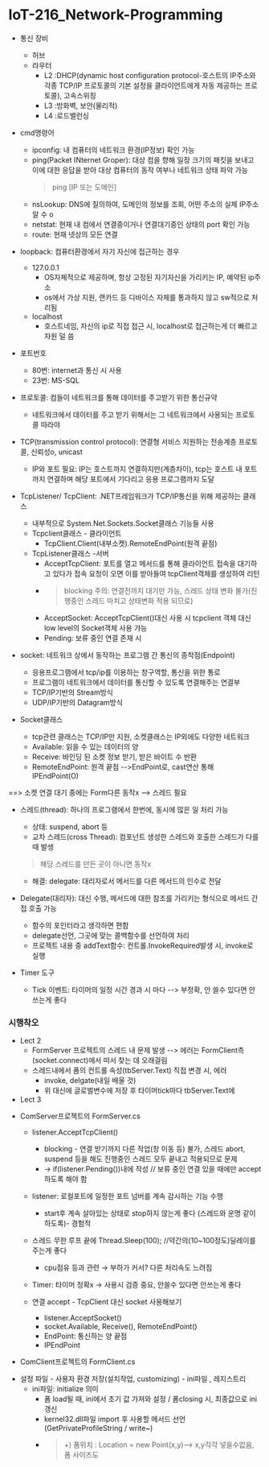# IoT-216_Network-Programming

* 통신 장비
  * 허브
  * 라우터 
    * L2 :DHCP(dynamic host configuration protocol-호스트의 IP주소와 각종 TCP/IP 프로토콜의 기본 설정을 클라이언트에게 자동 제공하는 프로토콜), 고속스위칭
    * L3 :방화벽, 보안(물리적)
    * L4 :로드밸런싱
* cmd명령어
  * ipconfig: 내 컴퓨터의 네트워크 환경(IP정보) 확인 가능
  * ping(Packet INternet Groper): 대상 컴을 향해 일정 크기의 패킷을 보내고 이에 대한 응답을 받아 대상 컴퓨터의 동작 여부나 네트워크 상태 파악 가능
     > ping [IP 또는 도메인]
  * nsLookup: DNS에 질의하여, 도메인의 정보를 조회, 어떤 주소의 실제 IP주소알 수 o
  * netstat: 현재 내 컴에서 연결중이거나 연결대기중인 상태의 port 확인 가능
  * route: 현재 넷상의 모든 연결
* loopback: 컴퓨터환경에서 자기 자신에 접근하는 경우
  * 127.0.0.1
    * OS자체적으로 제공하며, 항상 고정된 자기자신을 가리키는 IP, 예약된 ip주소
    * os에서 가상 지원, 랜카드 등 디바이스 자체를 통과하지 않고 sw적으로 처리됨
  * localhost
    * 호스트네임, 자신의 ip로 직접 접근 시, localhost로 접근하는게 더 빠르고 자원 덜 씀
* 포트번호
    * 80번: internet과 통신 시 사용
    * 23번: MS-SQL
* 프로토콜: 컴들이 네트워크를 통해 데이터를 주고받기 위한 통신규약
    * 네트워크에서 데이터를 주고 받기 위해서는 그 네트워크에서 사용되는 프로토콜 따라야
* TCP(transmission control protocol): 연결형 서비스 지원하는 전송계층 프로토콜, 신뢰성o, unicast
    * IP와 포트 필요: IP는 호스트까지 연결하지만(계층차이), tcp는 호스트 내 포트까지 연결하며 해당 포트에서 기다리고 응용 프로그램까지 도달
* TcpListener/ TcpClient: .NET프레임워크가 TCP/IP통신을 위해 제공하는 클래스
    * 내부적으로 System.Net.Sockets.Socket클래스 기능들 사용
  * Tcpclient클래스 - 클라이언트
    * TcpClient.Client(내부소켓).RemoteEndPoint(원격 끝점)
  * TcpListener클래스 -서버
    * AcceptTcpClient: 포트를 열고 메서드를 통해 클라이언트 접속을 대기하고 있다가 접속 요청이 오면 이를 받아들여 tcpClient객체를 생성하여 리턴
    * > blocking 주의: 연결전까지 대기만 가능, 스레드 상태 변화 불가(진행중인 스레드 마치고 상태변화 적용 되므로)
    * AcceptSocket: AcceptTcpClient()대신 사용 시 tcpclient 객체 대신 low level의 Socket객체 사용 가능
    * Pending: 보류 중인 연결 존재 시
 
* socket: 네트워크 상에서 동작하는 프로그램 간 통신의 종착점(Endpoint)
    * 응용프로그램에서 tcp/ip를 이용하는 창구역할, 통신을 위한 통로
    * 프로그램이 네트워크에서 데이터를 통신할 수 있도록 연결해주는 연결부
  * TCP/IP기반의 Stream방식
  * UDP/IP기반의 Datagram방식
* Socket클래스
    * tcp관련 클래스는 TCP/IP만 지원, 소켓클래스는 IP외에도 다양한 네트워크
    * Available: 읽을 수 있는 데이터의 양
    * Receive: 바인딩 된 소켓 정보 받기, 받은 바이트 수 반환
    * RemoteEndPoint: 원격 끝점 -->EndPoint로, cast연산 통해 IPEndPoint(O)

==> 소켓 연결 대기 중에는 Form다른 동작x --> 스레드 필요
* 스레드(thread): 하나의 프로그램에서 한번에, 동시에 많은 일 처리 가능
  * 상태: suspend, abort 등
   * 교차 스레드(cross Thread): 컴포넌트 생성한 스레드와 호출한 스레드가 다를 때 발생
    > 해당 스레드를 만든 곳이 아니면 동작x
  * 해결: delegate: 대리자로서 메서드를 다른 메서드의 인수로 전달

* Delegate(대리자): 대신 수행, 메서드에 대한 참조를 가리키는 형식으로 메서드 간접 호출 가능
    * 함수의 포인터라고 생각하면 편함
    * delegate선언, 그곳에 맞는 콜백함수를 선언하여 처리
    * 프로젝트 내용 중 addText함수: 컨트롤.InvokeRequired발생 시, invoke로 실행
* Timer 도구
    * Tick 이벤트: 타이머의 일정 시간 경과 시 마다 --> 부정확, 안 쓸수 있다면 안쓰는게 좋다

### 시행착오
* Lect 2
  * FormServer 프로젝트의 스레드 내 문제 발생 --> 에러는 FormClient측(socket.connect)에서 떠서 찾는 데 오래걸림
  * 스레드내에서 폼의 컨트롤 속성(tbServer.Text) 직접 변경 시, 에러 
    * invoke, delgate(내일 배울 것) 
    * 위 대신에 글로벌변수에 저장 후 타이머tick마다 tbServer.Text에 
* Lect 3
- ComServer프로젝트의 FormServer.cs
  * listener.AcceptTcpClient()
    * blocking - 연결 받기까지 다른 작업(창 이동 등) 불가, 스레드 abort, suspend 등을 해도 진행중인 스레드 모두 끝내고 적용되므로 문제
    * → if(listener.Pending())내에 작성	 // 보류 중인 연결 있을 때에만 accept하도록 해야 함
  * listener: 로컬포트에 일정한 포트 넘버를 계속 감시하는 기능 수행
    * start후 계속 살아있는 상태로 stop하지 않는게 좋다 (스레드와 운명 같이하도록)- 경험적
  * 스레드 무한 루프 끝에 Thread.Sleep(100);  //약간의(10~100정도)딜레이를 주는게 좋다
    * cpu점유 등과 관련 → 부하가 커서? 다른 처리속도 느려짐
  * Timer: 타이머 정확x →  사용시 검증 중요, 안쓸수 있다면 안쓰는게 좋다

  * 연결 accept - TcpClient 대신 socket 사용해보기
    * listener.AcceptSocket()
    * socket.Available, Receive(), RemoteEndPoint()
    * EndPoint: 통신하는 양 끝점
    * IPEndPoint
    
- ComClient프로젝트의 FormClient.cs
* 설정 파일 - 사용자 환경 저장(설치작업, customizing) - ini파일 , 레지스트리
  * ini파일: initialize 의미
    * 폼 load될 때, ini에서 초기 값 가져와 설정 / 폼closing 시, 최종값으로 ini 갱신
    * kernel32.dll파일 import 후 사용할 메서드 선언(GetPrivateProfileString / write~)
    * > +) 폼위치 : Location = new Point(x,y)--> x,y각각 넣을수없음, 폼 사이즈도

